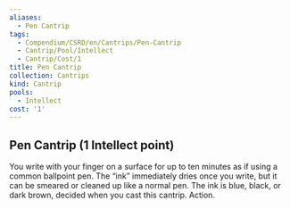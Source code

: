 ```yaml
---
aliases:
  - Pen Cantrip
tags:
  - Compendium/CSRD/en/Cantrips/Pen-Cantrip
  - Cantrip/Pool/Intellect
  - Cantrip/Cost/1
title: Pen Cantrip
collection: Cantrips
kind: Cantrip
pools:
  - Intellect
cost: '1'
---
```

## Pen Cantrip  (1 Intellect point)
You write with your finger on a surface for up to ten minutes as if using a common ballpoint pen. The “ink” immediately dries once you write, but it can be smeared or cleaned up like a normal pen. The ink is blue, black, or dark brown, decided when you cast this cantrip. Action. 




